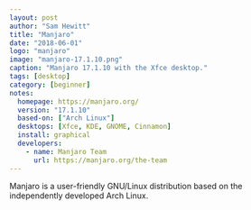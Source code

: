 ```yaml
---
layout: post
author: "Sam Hewitt"
title: "Manjaro"
date: "2018-06-01"
logo: "manjaro"
image: "manjaro-17.1.10.png"
caption: "Manjaro 17.1.10 with the Xfce desktop."
tags: [desktop]
category: [beginner]
notes:
  homepage: https://manjaro.org/
  version: "17.1.10"
  based-on: ["Arch Linux"]
  desktops: [Xfce, KDE, GNOME, Cinnamon]
  install: graphical
  developers:
    - name: Manjaro Team
      url: https://manjaro.org/the-team
---
```


Manjaro is a user-friendly GNU/Linux distribution based on the independently developed Arch Linux.